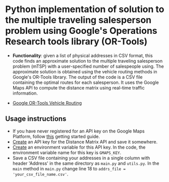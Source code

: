 # Python implementation of solution to the multiple traveling salesperson problem using Google's Operations Research tools library (OR-Tools)

- **Functionality**: given a list of physical addresses in CSV format, this code finds an approximate solution to the multiple traveling salesperson problem (mTSP) with a user-specified number of salespeople using. The approximate solution is obtained using the vehicle routing  methods in Google's OR-Tools library. The output of the code is a CSV file containing the optimal routes for each salesperson. It uses the Google Maps API to compute the distance matrix using real-time traffic information. 

- [Google OR-Tools Vehicle Routing](https://developers.google.com/optimization/routing/vrp)


## Usage instructions

- If you have never registered for an API key on the Google Maps Platform, follow [this](https://developers.google.com/maps/gmp-get-started) getting started guide. 
- [Create](https://developers.google.com/maps/documentation/distance-matrix/get-api-key?hl=en_US) an API key for the Distance Matrix API and save it somewhere.
- [Create](https://www.twilio.com/blog/2017/01/how-to-set-environment-variables.html) an environment variable for this API key. In the code, the environment variable name for this key is `GMAPS_KEY`.
- Save a CSV file containing your addresses in a single column with header 'Address' in the same directory as `main.py` and `utils.py`. In the `main` method in `main.py` change line 18 to  `addrs_file = 'your_csv_file_name.csv'`. 
